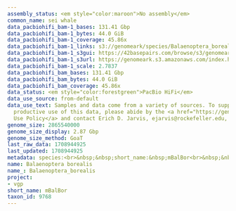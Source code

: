 ```yaml
---
assembly_status: <em style="color:maroon">No assembly</em>
common_name: sei whale
data_pacbiohifi_bam-1_bases: 131.41 Gbp
data_pacbiohifi_bam-1_bytes: 44.0 GiB
data_pacbiohifi_bam-1_coverage: 45.86x
data_pacbiohifi_bam-1_links: s3://genomeark/species/Balaenoptera_borealis/mBalBor1/genomic_data/pacbio_hifi/<br>
data_pacbiohifi_bam-1_s3gui: https://42basepairs.com/browse/s3/genomeark/species/Balaenoptera_borealis/mBalBor1/genomic_data/pacbio_hifi/
data_pacbiohifi_bam-1_s3url: https://genomeark.s3.amazonaws.com/index.html?prefix=species/Balaenoptera_borealis/mBalBor1/genomic_data/pacbio_hifi/
data_pacbiohifi_bam-1_scale: 2.7837
data_pacbiohifi_bam_bases: 131.41 Gbp
data_pacbiohifi_bam_bytes: 44.0 GiB
data_pacbiohifi_bam_coverage: 45.86x
data_status: <em style="color:forestgreen">PacBio HiFi</em>
data_use_source: from-default
data_use_text: Samples and data come from a variety of sources. To support fair and
  productive use of this data, please abide by the <a href="https://genome10k.soe.ucsc.edu/data-use-policies/">Data
  Use Policy</a> and contact Erich D. Jarvis, ejarvis@rockefeller.edu, with any questions.
genome_size: 2865540000
genome_size_display: 2.87 Gbp
genome_size_method: GoaT
last_raw_data: 1708944925
last_updated: 1708944925
metadata: species:<br>&nbsp;&nbsp;short_name:&nbsp;mBalBor<br>&nbsp;&nbsp;name:&nbsp;Balaenoptera&nbsp;borealis<br>&nbsp;&nbsp;taxon_id:&nbsp;9768<br>&nbsp;&nbsp;common_name:&nbsp;sei&nbsp;whale<br>&nbsp;&nbsp;order:<br>&nbsp;&nbsp;&nbsp;&nbsp;name:&nbsp;Cetacea<br>&nbsp;&nbsp;family:<br>&nbsp;&nbsp;&nbsp;&nbsp;name:&nbsp;Balaenopteridae<br>&nbsp;&nbsp;individuals:<br>&nbsp;&nbsp;&nbsp;&nbsp;-&nbsp;short_name:&nbsp;mBalBor1<br>&nbsp;&nbsp;&nbsp;&nbsp;&nbsp;&nbsp;biosample_id:&nbsp;SAMEA114493134<br>&nbsp;&nbsp;&nbsp;&nbsp;&nbsp;&nbsp;sex:&nbsp;female<br>&nbsp;&nbsp;genome_size:&nbsp;2865540000<br>&nbsp;&nbsp;genome_size_method:&nbsp;GoaT<br>&nbsp;&nbsp;project:&nbsp;[&nbsp;vgp&nbsp;]<br>
name: Balaenoptera borealis
name_: Balaenoptera_borealis
project:
- vgp
short_name: mBalBor
taxon_id: 9768
---
```

